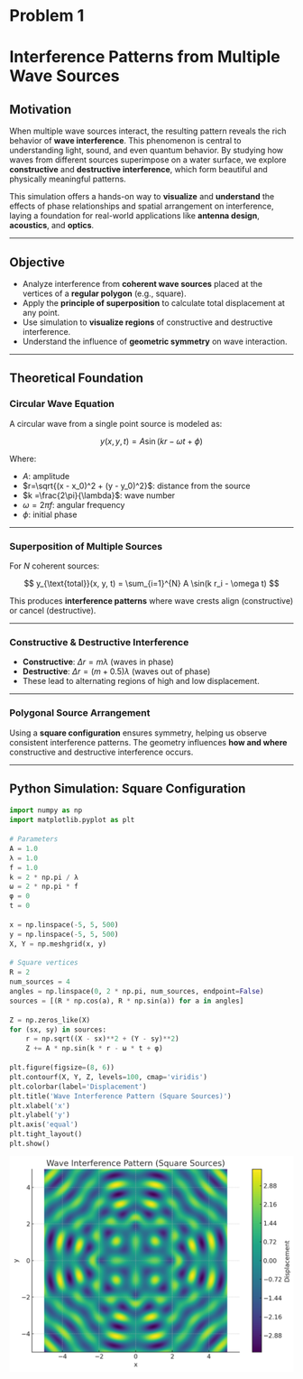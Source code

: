 # Problem 1

# Interference Patterns from Multiple Wave Sources

## Motivation

When multiple wave sources interact, the resulting pattern reveals the rich behavior of **wave interference**. This phenomenon is central to understanding light, sound, and even quantum behavior. By studying how waves from different sources superimpose on a water surface, we explore **constructive** and **destructive interference**, which form beautiful and physically meaningful patterns.

This simulation offers a hands-on way to **visualize** and **understand** the effects of phase relationships and spatial arrangement on interference, laying a foundation for real-world applications like **antenna design**, **acoustics**, and **optics**.

---

## Objective

- Analyze interference from **coherent wave sources** placed at the vertices of a **regular polygon** (e.g., square).
- Apply the **principle of superposition** to calculate total displacement at any point.
- Use simulation to **visualize regions** of constructive and destructive interference.
- Understand the influence of **geometric symmetry** on wave interaction.

---

## Theoretical Foundation

### Circular Wave Equation

A circular wave from a single point source is modeled as:

$$
y(x, y, t) = A \sin(kr - \omega t + \phi)
$$

Where:

- $A$: amplitude
- $r=\sqrt{(x - x_0)^2 + (y - y_0)^2}$: distance from the source
- $k =\frac{2\pi}{\lambda}$: wave number
- $\omega = 2\pi f$: angular frequency
- $\phi$: initial phase

---

### Superposition of Multiple Sources

For $N$ coherent sources:

$$
y_{\text{total}}(x, y, t) = \sum_{i=1}^{N} A \sin(k r_i - \omega t)
$$

This produces **interference patterns** where wave crests align (constructive) or cancel (destructive).

---

### Constructive & Destructive Interference

- **Constructive**: $\Delta r = m \lambda$ (waves in phase)
- **Destructive**: $\Delta r = (m + 0.5)\lambda$ (waves out of phase)
- These lead to alternating regions of high and low displacement.

---

### Polygonal Source Arrangement

Using a **square configuration** ensures symmetry, helping us observe consistent interference patterns. The geometry influences **how and where** constructive and destructive interference occurs.

---

## Python Simulation: Square Configuration

```python
import numpy as np
import matplotlib.pyplot as plt

# Parameters
A = 1.0
λ = 1.0
f = 1.0
k = 2 * np.pi / λ
ω = 2 * np.pi * f
φ = 0
t = 0

x = np.linspace(-5, 5, 500)
y = np.linspace(-5, 5, 500)
X, Y = np.meshgrid(x, y)

# Square vertices
R = 2
num_sources = 4
angles = np.linspace(0, 2 * np.pi, num_sources, endpoint=False)
sources = [(R * np.cos(a), R * np.sin(a)) for a in angles]

Z = np.zeros_like(X)
for (sx, sy) in sources:
    r = np.sqrt((X - sx)**2 + (Y - sy)**2)
    Z += A * np.sin(k * r - ω * t + φ)

plt.figure(figsize=(8, 6))
plt.contourf(X, Y, Z, levels=100, cmap='viridis')
plt.colorbar(label='Displacement')
plt.title('Wave Interference Pattern (Square Sources)')
plt.xlabel('x')
plt.ylabel('y')
plt.axis('equal')
plt.tight_layout()
plt.show()

```

![Output](Wave%20interference.png)
